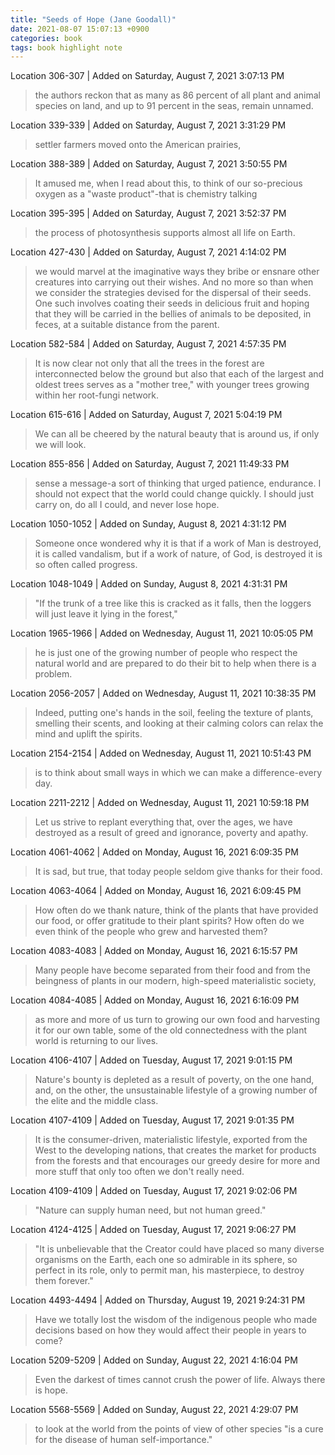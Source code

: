```yaml
---
title: "Seeds of Hope (Jane Goodall)"
date: 2021-08-07 15:07:13 +0900
categories: book
tags: book highlight note
---
```


Location 306-307 | Added on Saturday, August 7, 2021 3:07:13 PM

> the authors reckon that as many as 86 percent of all plant and animal species on land, and up to 91 percent in the seas, remain unnamed.

Location 339-339 | Added on Saturday, August 7, 2021 3:31:29 PM

> settler farmers moved onto the American prairies,

Location 388-389 | Added on Saturday, August 7, 2021 3:50:55 PM

> It amused me, when I read about this, to think of our so-precious oxygen as a "waste product"-that is chemistry talking

Location 395-395 | Added on Saturday, August 7, 2021 3:52:37 PM

> the process of photosynthesis supports almost all life on Earth.

Location 427-430 | Added on Saturday, August 7, 2021 4:14:02 PM

> we would marvel at the imaginative ways they bribe or ensnare other creatures into carrying out their wishes. And no more so than when we consider the strategies devised for the dispersal of their seeds. One such involves coating their seeds in delicious fruit and hoping that they will be carried in the bellies of animals to be deposited, in feces, at a suitable distance from the parent.

Location 582-584 | Added on Saturday, August 7, 2021 4:57:35 PM

> It is now clear not only that all the trees in the forest are interconnected below the ground but also that each of the largest and oldest trees serves as a "mother tree," with younger trees growing within her root-fungi network.

Location 615-616 | Added on Saturday, August 7, 2021 5:04:19 PM

> We can all be cheered by the natural beauty that is around us, if only we will look.

Location 855-856 | Added on Saturday, August 7, 2021 11:49:33 PM

> sense a message-a sort of thinking that urged patience, endurance. I should not expect that the world could change quickly. I should just carry on, do all I could, and never lose hope.

Location 1050-1052 | Added on Sunday, August 8, 2021 4:31:12 PM

> Someone once wondered why it is that if a work of Man is destroyed, it is called vandalism, but if a work of nature, of God, is destroyed it is so often called progress.

Location 1048-1049 | Added on Sunday, August 8, 2021 4:31:31 PM

> "If the trunk of a tree like this is cracked as it falls, then the loggers will just leave it lying in the forest,"

Location 1965-1966 | Added on Wednesday, August 11, 2021 10:05:05 PM

> he is just one of the growing number of people who respect the natural world and are prepared to do their bit to help when there is a problem.

Location 2056-2057 | Added on Wednesday, August 11, 2021 10:38:35 PM

> Indeed, putting one's hands in the soil, feeling the texture of plants, smelling their scents, and looking at their calming colors can relax the mind and uplift the spirits.

Location 2154-2154 | Added on Wednesday, August 11, 2021 10:51:43 PM

> is to think about small ways in which we can make a difference-every day.

Location 2211-2212 | Added on Wednesday, August 11, 2021 10:59:18 PM

> Let us strive to replant everything that, over the ages, we have destroyed as a result of greed and ignorance, poverty and apathy.

Location 4061-4062 | Added on Monday, August 16, 2021 6:09:35 PM

> It is sad, but true, that today people seldom give thanks for their food.

Location 4063-4064 | Added on Monday, August 16, 2021 6:09:45 PM

> How often do we thank nature, think of the plants that have provided our food, or offer gratitude to their plant spirits? How often do we even think of the people who grew and harvested them?

Location 4083-4083 | Added on Monday, August 16, 2021 6:15:57 PM

> Many people have become separated from their food and from the beingness of plants in our modern, high-speed materialistic society,

Location 4084-4085 | Added on Monday, August 16, 2021 6:16:09 PM

> as more and more of us turn to growing our own food and harvesting it for our own table, some of the old connectedness with the plant world is returning to our lives.

Location 4106-4107 | Added on Tuesday, August 17, 2021 9:01:15 PM

> Nature's bounty is depleted as a result of poverty, on the one hand, and, on the other, the unsustainable lifestyle of a growing number of the elite and the middle class.

Location 4107-4109 | Added on Tuesday, August 17, 2021 9:01:35 PM

> It is the consumer-driven, materialistic lifestyle, exported from the West to the developing nations, that creates the market for products from the forests and that encourages our greedy desire for more and more stuff that only too often we don't really need.

Location 4109-4109 | Added on Tuesday, August 17, 2021 9:02:06 PM

> "Nature can supply human need, but not human greed."

Location 4124-4125 | Added on Tuesday, August 17, 2021 9:06:27 PM

> "It is unbelievable that the Creator could have placed so many diverse organisms on the Earth, each one so admirable in its sphere, so perfect in its role, only to permit man, his masterpiece, to destroy them forever."

Location 4493-4494 | Added on Thursday, August 19, 2021 9:24:31 PM

> Have we totally lost the wisdom of the indigenous people who made decisions based on how they would affect their people in years to come?

Location 5209-5209 | Added on Sunday, August 22, 2021 4:16:04 PM

> Even the darkest of times cannot crush the power of life. Always there is hope.

Location 5568-5569 | Added on Sunday, August 22, 2021 4:29:07 PM

> to look at the world from the points of view of other species "is a cure for the disease of human self-importance."
